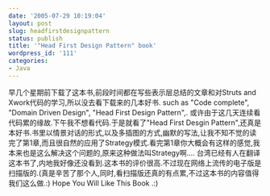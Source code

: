 ```yaml
---
date: '2005-07-29 10:19:04'
layout: post
slug: headfirstdesignpattern
status: publish
title: '"Head First Design Pattern" book'
wordpress_id: '111'
categories:
- Java
---
```


早几个星期前下载了这本书,前段时间都在写些表示层总结的文章和对Struts and Xwork代码的学习,所以没去看下载来的几本好书. such as "Code complete", "Domain Driven Design", "Head First Design Pattern",. 或许由于这几天连续看代码累的缘故.下午我不想看代码.于是就看了"Head First Desgin Pattern",还真是本好书.书里以情景对话的形式,以及多插图的方式,幽默的写法,让我不知不觉的读完了第1章,而且很自然的应用了Strategy模式.看完第1章你大概会有这样的感觉,我本来也是这么解决这个问题的,原来这种做法叫Strategy啊....
台湾已经有人在翻译这本书了,内地我好像还没看到.这本书的评价很高.不过现在网络上流传的电子版是扫描版的.(真是辛苦了那个人,同时,看扫描版还真的有点累,不过这本书的内容值得我们这么做.:)
Hope You Will Like This Book .:) 
